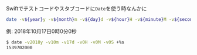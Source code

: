 Swiftでテストコードやスタブコードに`Date`を使う時なんかに

```sh
date -v${year}y -v${month}m -v${day}d -v${hour}H -v${minute}M -v${second}S +%s
```

例: 2018年10月17日0時0分0秒

```sh
$ date -v2018y -v10m -v17d -v0H -v0M -v0S +%s
1539702000
```
